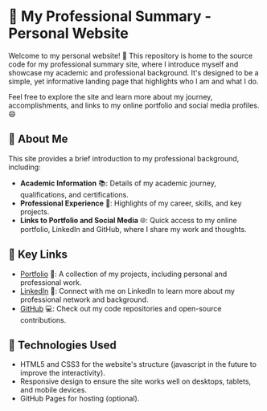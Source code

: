 # 🌟 My Professional Summary - Personal Website

Welcome to my personal website! 🚀 This repository is home to the source code for my professional summary site, where I introduce myself and showcase my academic and professional background. It's designed to be a simple, yet informative landing page that highlights who I am and what I do. 

Feel free to explore the site and learn more about my journey, accomplishments, and links to my online portfolio and social media profiles. 😄

## 💼 About Me

This site provides a brief introduction to my professional background, including:
- **Academic Information** 📚: Details of my academic journey, qualifications, and certifications.
- **Professional Experience** 💼: Highlights of my career, skills, and key projects.
- **Links to Portfolio and Social Media** 🌐: Quick access to my online portfolio, LinkedIn and GitHub, where I share my work and thoughts.

## 🔗 Key Links

- [Portfolio](#) 🎨: A collection of my projects, including personal and professional work.
- [LinkedIn](#) 💼: Connect with me on LinkedIn to learn more about my professional network and background.
- [GitHub](#) 💻: Check out my code repositories and open-source contributions.


## 🚀 Technologies Used

- HTML5 and CSS3 for the website's structure (javascript in the future to improve the interactivity).
- Responsive design to ensure the site works well on desktops, tablets, and mobile devices.
- GitHub Pages for hosting (optional).
